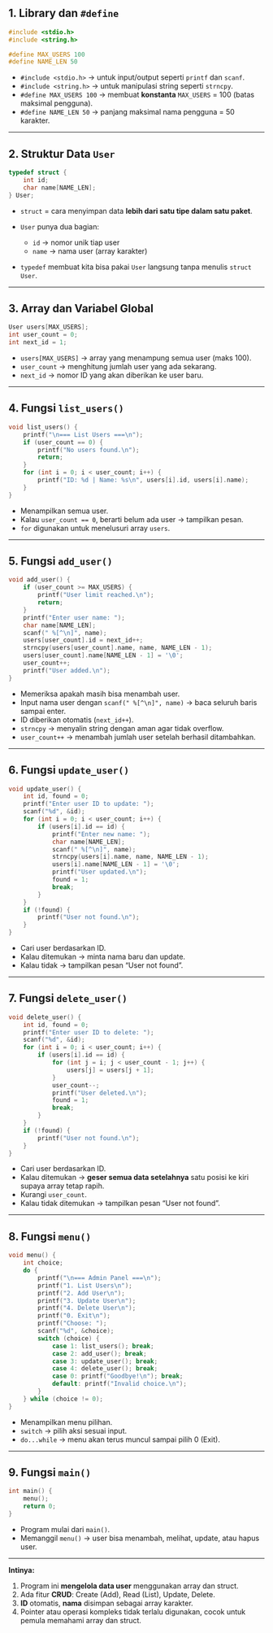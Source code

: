 ## 1. Library dan `#define`

```c
#include <stdio.h>
#include <string.h>

#define MAX_USERS 100
#define NAME_LEN 50
```

* `#include <stdio.h>` → untuk input/output seperti `printf` dan `scanf`.
* `#include <string.h>` → untuk manipulasi string seperti `strncpy`.
* `#define MAX_USERS 100` → membuat **konstanta** `MAX_USERS` = 100 (batas maksimal pengguna).
* `#define NAME_LEN 50` → panjang maksimal nama pengguna = 50 karakter.

---

## 2. Struktur Data `User`

```c
typedef struct {
    int id;
    char name[NAME_LEN];
} User;
```

* `struct` = cara menyimpan data **lebih dari satu tipe dalam satu paket**.
* `User` punya dua bagian:

  * `id` → nomor unik tiap user
  * `name` → nama user (array karakter)
* `typedef` membuat kita bisa pakai `User` langsung tanpa menulis `struct User`.

---

## 3. Array dan Variabel Global

```c
User users[MAX_USERS];
int user_count = 0;
int next_id = 1;
```

* `users[MAX_USERS]` → array yang menampung semua user (maks 100).
* `user_count` → menghitung jumlah user yang ada sekarang.
* `next_id` → nomor ID yang akan diberikan ke user baru.

---

## 4. Fungsi `list_users()`

```c
void list_users() {
    printf("\n=== List Users ===\n");
    if (user_count == 0) {
        printf("No users found.\n");
        return;
    }
    for (int i = 0; i < user_count; i++) {
        printf("ID: %d | Name: %s\n", users[i].id, users[i].name);
    }
}
```

* Menampilkan semua user.
* Kalau `user_count == 0`, berarti belum ada user → tampilkan pesan.
* `for` digunakan untuk menelusuri array `users`.

---

## 5. Fungsi `add_user()`

```c
void add_user() {
    if (user_count >= MAX_USERS) {
        printf("User limit reached.\n");
        return;
    }
    printf("Enter user name: ");
    char name[NAME_LEN];
    scanf(" %[^\n]", name);
    users[user_count].id = next_id++;
    strncpy(users[user_count].name, name, NAME_LEN - 1);
    users[user_count].name[NAME_LEN - 1] = '\0';
    user_count++;
    printf("User added.\n");
}
```

* Memeriksa apakah masih bisa menambah user.
* Input nama user dengan `scanf(" %[^\n]", name)` → baca seluruh baris sampai enter.
* ID diberikan otomatis (`next_id++`).
* `strncpy` → menyalin string dengan aman agar tidak overflow.
* `user_count++` → menambah jumlah user setelah berhasil ditambahkan.

---

## 6. Fungsi `update_user()`

```c
void update_user() {
    int id, found = 0;
    printf("Enter user ID to update: ");
    scanf("%d", &id);
    for (int i = 0; i < user_count; i++) {
        if (users[i].id == id) {
            printf("Enter new name: ");
            char name[NAME_LEN];
            scanf(" %[^\n]", name);
            strncpy(users[i].name, name, NAME_LEN - 1);
            users[i].name[NAME_LEN - 1] = '\0';
            printf("User updated.\n");
            found = 1;
            break;
        }
    }
    if (!found) {
        printf("User not found.\n");
    }
}
```

* Cari user berdasarkan ID.
* Kalau ditemukan → minta nama baru dan update.
* Kalau tidak → tampilkan pesan “User not found”.

---

## 7. Fungsi `delete_user()`

```c
void delete_user() {
    int id, found = 0;
    printf("Enter user ID to delete: ");
    scanf("%d", &id);
    for (int i = 0; i < user_count; i++) {
        if (users[i].id == id) {
            for (int j = i; j < user_count - 1; j++) {
                users[j] = users[j + 1];
            }
            user_count--;
            printf("User deleted.\n");
            found = 1;
            break;
        }
    }
    if (!found) {
        printf("User not found.\n");
    }
}
```

* Cari user berdasarkan ID.
* Kalau ditemukan → **geser semua data setelahnya** satu posisi ke kiri supaya array tetap rapih.
* Kurangi `user_count`.
* Kalau tidak ditemukan → tampilkan pesan “User not found”.

---

## 8. Fungsi `menu()`

```c
void menu() {
    int choice;
    do {
        printf("\n=== Admin Panel ===\n");
        printf("1. List Users\n");
        printf("2. Add User\n");
        printf("3. Update User\n");
        printf("4. Delete User\n");
        printf("0. Exit\n");
        printf("Choose: ");
        scanf("%d", &choice);
        switch (choice) {
            case 1: list_users(); break;
            case 2: add_user(); break;
            case 3: update_user(); break;
            case 4: delete_user(); break;
            case 0: printf("Goodbye!\n"); break;
            default: printf("Invalid choice.\n");
        }
    } while (choice != 0);
}
```

* Menampilkan menu pilihan.
* `switch` → pilih aksi sesuai input.
* `do...while` → menu akan terus muncul sampai pilih 0 (Exit).

---

## 9. Fungsi `main()`

```c
int main() {
    menu();
    return 0;
}
```

* Program mulai dari `main()`.
* Memanggil `menu()` → user bisa menambah, melihat, update, atau hapus user.

---

**Intinya:**

1. Program ini **mengelola data user** menggunakan array dan struct.
2. Ada fitur **CRUD**: Create (Add), Read (List), Update, Delete.
3. **ID** otomatis, **nama** disimpan sebagai array karakter.
4. Pointer atau operasi kompleks tidak terlalu digunakan, cocok untuk pemula memahami array dan struct.
